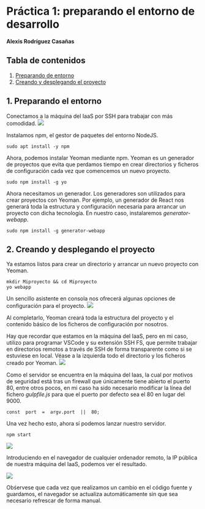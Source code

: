 # Práctica 1: preparando el entorno de desarrollo
**Alexis Rodríguez Casañas**

## Tabla de contenidos
1. [Preparando de entorno](#id1)
2. [Creando y desplegando el proyecto](#id2)
## 1. Preparando el entorno<a name="id1"></a>
Conectamos a la máquina del IaaS por SSH  para trabajar con más comodidad.
<a href="http://i.imgur.com/i8olS9U.png">
  <img src="http://imgur.com/i8olS9Ul.png" />
</a>

Instalamos npm, el gestor de paquetes del entorno NodeJS.

`sudo apt install -y npm`

Ahora, podemos instalar Yeoman mediante npm. Yeoman es un generador de proyectos que evita que perdamos tiempo en crear directorios y ficheros de configuración cada vez que comencemos un nuevo proyecto.

`sudo npm install -g yo`

Ahora necesitamos un generador. Los generadores son utilizados para crear proyectos con Yeoman. Por ejemplo, un generador de React nos generará toda la estructura y configuración necesaria para arrancar un proyecto con dicha tecnología. En nuestro caso, instalaremos *generator-webapp*.

`sudo npm install -g generator-webapp`

## 2. Creando y desplegando el proyecto<a name="id2"></a>
Ya estamos listos para crear un directorio y arrancar un nuevo proyecto con Yeoman.
```
mkdir Miproyecto && cd Miproyecto
yo webapp
```
Un sencillo asistente en consola nos ofrecerá algunas opciones de configuración para el proyecto.
<a href="http://i.imgur.com/TpV1ddT.png">
  <img src="http://imgur.com/TpV1ddTl.png" />
</a>

Al completarlo, Yeoman creará toda la estructura del proyecto y el contenido básico de los ficheros de configuración por nosotros.

Hay que recordar que estamos en la máquina del IaaS, pero en mi caso, utilizo para programar VSCode y su extensión SSH FS, que permite trabajar en directorios remotos a través de SSH de forma transparente como si se estuviese en local. Véase a la izquierda todo el directorio y los ficheros creado por Yeoman.
<a href="http://i.imgur.com/7kBdTrF.png">
  <img src="http://imgur.com/7kBdTrFl.png" />
</a>

Como el servidor se encuentra en la máquina del Iaas, la cual por motivos de seguridad está tras un firewall que únicamente tiene abierto el puerto 80, entre otros pocos, en mi caso ha sido necesario modificar la línea del fichero *gulpfile.js* para que el puerto por defecto sea el 80 en lugar del 9000.

`const  port  =  argv.port  ||  80;`

Una vez hecho esto, ahora sí podemos lanzar nuestro servidor.

`npm start`

<a href="http://i.imgur.com/4LSiiDa.png">
  <img src="http://imgur.com/4LSiiDal.png" />
</a>

Introduciendo en el navegador de cualquier ordenador remoto, la IP pública de nuestra máquina del IaaS, podemos ver el resultado.

<a href="http://i.imgur.com/huTdnAg.png">
  <img src="http://imgur.com/huTdnAgl.png" />
</a>

Obśervese que cada vez que realizamos un cambio en el código fuente y guardamos, el navegador se actualiza automáticamente sin que sea necesario refrescar de forma manual.

